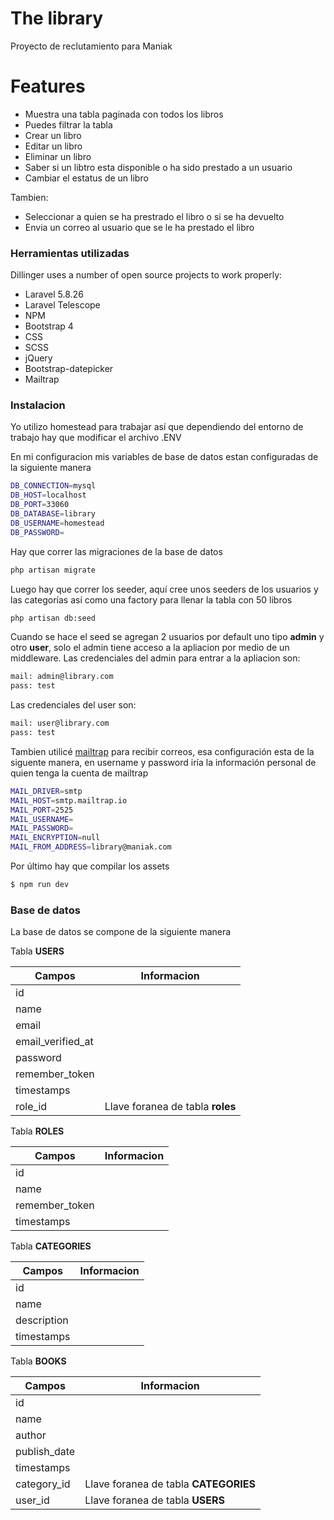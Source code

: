 # The library

Proyecto de reclutamiento para Maniak

# Features

  - Muestra una tabla paginada con todos los libros
  - Puedes filtrar la tabla
  - Crear un libro
  - Editar un libro
  - Eliminar un libro
  - Saber si un libtro esta disponible o ha sido prestado a un usuario
  - Cambiar el estatus de un libro

Tambien:
  - Seleccionar a quien se ha prestrado el libro o si se ha devuelto
  - Envia un correo al usuario que se le ha prestado el libro

### Herramientas utilizadas

Dillinger uses a number of open source projects to work properly:

* Laravel 5.8.26
* Laravel Telescope
* NPM
* Bootstrap 4
* CSS
* SCSS 
* jQuery
* Bootstrap-datepicker
* Mailtrap

### Instalacion

Yo utilizo homestead para trabajar así que dependiendo del entorno de trabajo hay que modificar el archivo .ENV

En mi configuracion mis variables de base de datos estan configuradas de la siguiente manera
```sh
DB_CONNECTION=mysql
DB_HOST=localhost
DB_PORT=33060
DB_DATABASE=library
DB_USERNAME=homestead
DB_PASSWORD=
```

Hay que correr las migraciones de la base de datos

```sh
php artisan migrate
```

Luego hay que correr los seeder, aquí cree unos seeders de los usuarios y las categorías así
como una factory para llenar la tabla con 50 libros

```sh
php artisan db:seed
```
Cuando se hace el seed se agregan 2 usuarios por default uno tipo **admin** y otro **user**, solo el admin tiene acceso a la apliacion por medio de un middleware. Las credenciales del admin para entrar a la apliacion son:
```sh
mail: admin@library.com
pass: test
```
Las credenciales del user son:
```sh
mail: user@library.com
pass: test
```

Tambien utilicé [mailtrap](https://mailtrap.io) para recibir correos, esa configuración esta de la siguente manera, en username y password iría la información personal de quien tenga la cuenta de mailtrap
```sh
MAIL_DRIVER=smtp
MAIL_HOST=smtp.mailtrap.io
MAIL_PORT=2525
MAIL_USERNAME=
MAIL_PASSWORD=
MAIL_ENCRYPTION=null
MAIL_FROM_ADDRESS=library@maniak.com
```

Por último hay que compilar los assets
```sh
$ npm run dev
```

### Base de datos

La base de datos se compone de la siguiente manera

Tabla **USERS**

| Campos            | Informacion                     |
| ------------------|---------------------------------|
| id                |                                 |       
| name              |                                 |
| email             |                                 |
| email_verified_at |                                 |
| password          |                                 |
| remember_token    |                                 |
| timestamps        |                                 |
| role_id           | Llave foranea de tabla **roles**|

Tabla **ROLES**

| Campos            | Informacion                    |
| -------------     | ------------------------------ |
| id                |       |
| name              |      |
| remember_token    |      |
| timestamps        |      |

Tabla **CATEGORIES**

| Campos            | Informacion                    |
| -------------     | ------------------------------ |
| id                |       |
| name              |      |
| description             |      |
| timestamps        |      |

Tabla **BOOKS**

| Campos            | Informacion                    |
| -------------     | ------------------------------ |
| id                |       |
| name              |      |
| author             |      |
| publish_date |      |
| timestamps        |      |
| category_id           | Llave foranea de tabla **CATEGORIES**     |
| user_id           | Llave foranea de tabla **USERS**     |



















